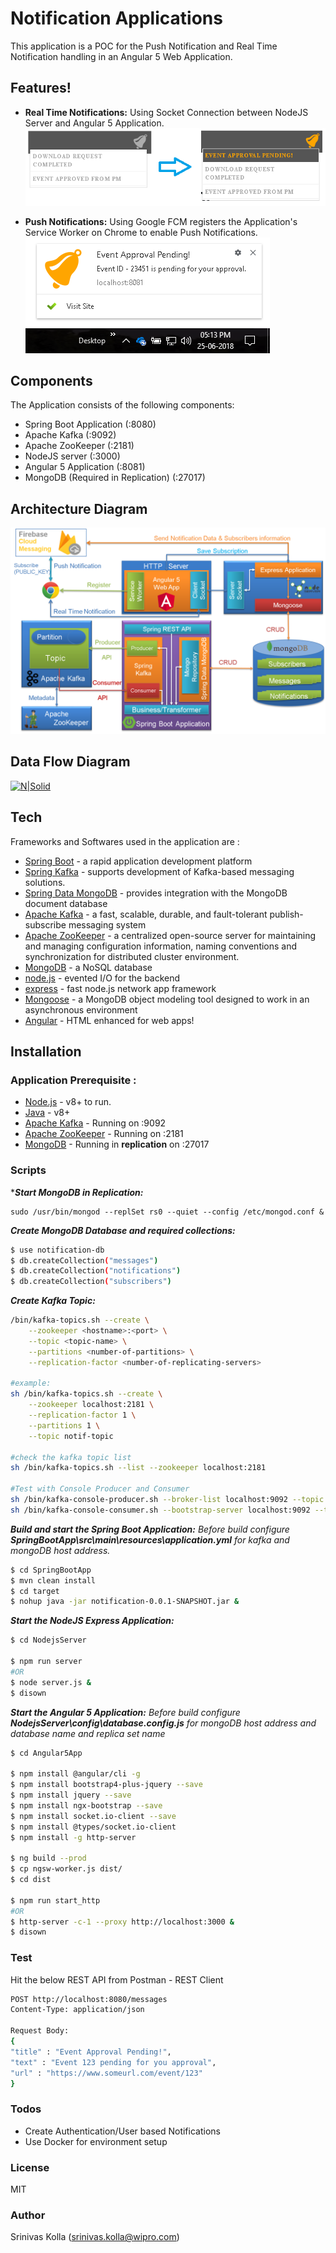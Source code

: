 # Notification Applications

This application is a POC for the Push Notification and Real Time Notification handling in an Angular 5 Web Application.


## Features!

  - **Real Time Notifications:** Using Socket Connection between NodeJS Server and Angular 5 Application.
  [![N|Solid](https://raw.githubusercontent.com/ERS-HCL/Notifications/master/Angular5App/src/assets/img/Realm%20Time%20Notification.png)](#)
  
- **Push Notifications:** Using Google FCM registers the Application's Service Worker on Chrome to enable Push Notifications.
  [![N|Solid](https://raw.githubusercontent.com/ERS-HCL/Notifications/master/Angular5App/src/assets/img/Push%20Notification.png)](#)

## Components

The Application consists of the following components:
  - Spring Boot Application (:8080)
  - Apache Kafka (:9092)
  - Apache ZooKeeper (:2181)
  - NodeJS server (:3000)
  - Angular 5 Application (:8081)
  - MongoDB (Required in Replication) (:27017)
  

## Architecture Diagram
[![N|Solid](https://github.com/ERS-HCL/Notifications/blob/master/Angular5App/src/assets/img/Notification_Architecture.png?raw=true)](#)

## Data Flow Diagram
[![N|Solid](https://github.com/ERS-HCL/Notifications/blob/master/Angular5App/src/assets/img/Notification_DFD.gif?raw=true)](#)

## Tech

Frameworks and Softwares used in the application are :

* [Spring Boot] - a rapid application development platform
* [Spring Kafka] - supports development of Kafka-based messaging solutions.
* [Spring Data MongoDB] - provides integration with the MongoDB document database
* [Apache Kafka] - a fast, scalable, durable, and fault-tolerant publish-subscribe messaging system
* [Apache ZooKeeper] - a centralized open-source server for maintaining and managing configuration information, naming conventions and synchronization for distributed cluster environment.
* [MongoDB] - a NoSQL database
* [node.js] - evented I/O for the backend
* [express] - fast node.js network app framework
* [Mongoose] - a MongoDB object modeling tool designed to work in an asynchronous environment
* [Angular] - HTML enhanced for web apps!

   
## Installation

### Application Prerequisite :

- [Node.js] - v8+ to run.
- [Java] - v8+  
- [Apache Kafka] - Running on :9092
- [Apache ZooKeeper] - Running on :2181
- [MongoDB] - Running in **replication** on :27017

### Scripts 

***_Start MongoDB in Replication:_**

```shh
sudo /usr/bin/mongod --replSet rs0 --quiet --config /etc/mongod.conf &
```

***_Create MongoDB Database and required collections:_***
```sh
$ use notification-db
$ db.createCollection("messages")
$ db.createCollection("notifications")
$ db.createCollection("subscribers")
```

***_Create Kafka Topic:_***
```sh
/bin/kafka-topics.sh --create \
    --zookeeper <hostname>:<port> \
    --topic <topic-name> \
    --partitions <number-of-partitions> \
    --replication-factor <number-of-replicating-servers>

#example:
sh /bin/kafka-topics.sh --create \
    --zookeeper localhost:2181 \
    --replication-factor 1 \
    --partitions 1 \
    --topic notif-topic
	
#check the kafka topic list
sh /bin/kafka-topics.sh --list --zookeeper localhost:2181

#Test with Console Producer and Consumer
sh /bin/kafka-console-producer.sh --broker-list localhost:9092 --topic notif-topic
sh /bin/kafka-console-consumer.sh --bootstrap-server localhost:9092 --topic notif-topic --from-beginning
```


**_Build and start the Spring Boot Application:_**
_Before build configure **SpringBootApp\src\main\resources\application.yml** for kafka and mongoDB host address._
```sh
$ cd SpringBootApp
$ mvn clean install
$ cd target
$ nohup java -jar notification-0.0.1-SNAPSHOT.jar &
```

**_Start the NodeJS Express Application:_**

```sh
$ cd NodejsServer

$ npm run server 
#OR
$ node server.js &
$ disown
```

**_Start the Angular 5 Application:_**
_Before build configure **NodejsServer\config\database.config.js** for mongoDB host address and database name and replica set name_
```sh
$ cd Angular5App

$ npm install @angular/cli -g 
$ npm install bootstrap4-plus-jquery --save 
$ npm install jquery --save 
$ npm install ngx-bootstrap --save 
$ npm install socket.io-client --save 
$ npm install @types/socket.io-client
$ npm install -g http-server

$ ng build --prod
$ cp ngsw-worker.js dist/
$ cd dist 

$ npm run start_http 
#OR
$ http-server -c-1 --proxy http://localhost:3000 &
$ disown
```

### Test
Hit the below REST API from Postman - REST Client 
```sh
POST http://localhost:8080/messages
Content-Type: application/json

Request Body:
{
"title" : "Event Approval Pending!", 
"text" : "Event 123 pending for you approval", 
"url" : "https://www.someurl.com/event/123"
}
```


### Todos

 - Create Authentication/User based Notifications
 - Use Docker for environment setup

### License
MIT

### Author

Srinivas Kolla (srinivas.kolla@wipro.com)


[//]: # (These are reference links used in the body of this note and get stripped out when the markdown processor does its job. There is no need to format nicely because it shouldn't be seen. Thanks SO - http://stackoverflow.com/questions/4823468/store-comments-in-markdown-syntax)

   [Spring Boot]: <https://spring.io/projects/spring-boot>
   [Spring Kafka]: <https://spring.io/projects/spring-kafka>
   [Spring Data MongoDB]: <https://projects.spring.io/spring-data-mongodb/>
   [Apache Kafka]: <http://kafka.apache.org/>
   [Apache ZooKeeper]: <https://zookeeper.apache.org/>
   [MongoDB]: <https://www.mongodb.com/>
   [node.js]: <http://nodejs.org>
   [express]: <http://expressjs.com>
   [Mongoose]: <http://mongoosejs.com/>
   [Angular]: <https://angular.io/>
   [Java]: <http://www.oracle.com/technetwork/java/javase/overview/java8-2100321.html>
   [Maven]: <https://maven.apache.org/>
   
   
